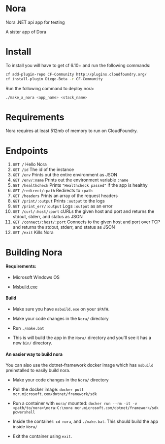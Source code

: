 Nora
====

Nora .NET api app for testing

A sister app of Dora


Install
=======

To install you will have to get cf 6.10+ and run the following commands:

```sh
cf add-plugin-repo CF-Community http://plugins.cloudfoundry.org/
cf install-plugin Diego-Beta -r CF-Community
```

Run the following command to deploy nora:

```sh
./make_a_nora <app_name> <stack_name>
```

Requirements
=======
Nora requires at least 512mb of memory to run on CloudFoundry.

Endpoints
=======
1. `GET /` Hello Nora
1. `GET /id` The id of the instance
1. `GET /env` Prints out the entire environment as JSON
1. `GET /env/:name` Prints out the environment variable `:name`
1. `GET /healthcheck` Prints `"Healthcheck passed"` if the app is healthy
1. `GET /redirect/:path` Redirects to `:path`
1. `GET /headers` Prints an array of the request headers
1. `GET /print/:output` Prints `:output` to the logs
1. `GET /print_err/:output` Logs `:output` as an error
1. `GET /curl/:host/:port` cURLs the given host and port and returns the stdout, stderr, and status as JSON
1. `GET /connect/:host/:port` Connects to the given host and port over TCP and returns the stdout, stderr, and status as JSON
1. `GET /exit` Kills Nora

Building Nora
=============

#### Requirements:

* Microsoft Windows OS

* [Msbuild.exe](https://docs.microsoft.com/en-us/visualstudio/msbuild/msbuild)

#### Build

* Make sure you have `msbuild.exe` on your `$PATH`.

* Make your code changes in the `Nora/` directory

* Run `./make.bat`

* This is will build the app in the `Nora/` directory and you'll see it has a new `bin/` directory.

#### An easier way to build nora

You can also use the dotnet-framework docker image which has `msbuild` preinstalled to easily build nora.

* Make your code changes in the `Nora/` directory

* Pull the docker image: `docker pull mcr.microsoft.com/dotnet/framework/sdk`

* Run a container with `nora/` mounted: `docker run --rm -it -v <path/to/nora>\nora:C:\nora mcr.microsoft.com/dotnet/framework/sdk powershell`

* Inside the container: `cd nora`, and `./make.bat`. This should build the app inside `Nora/`

* Exit the container using `exit`.
